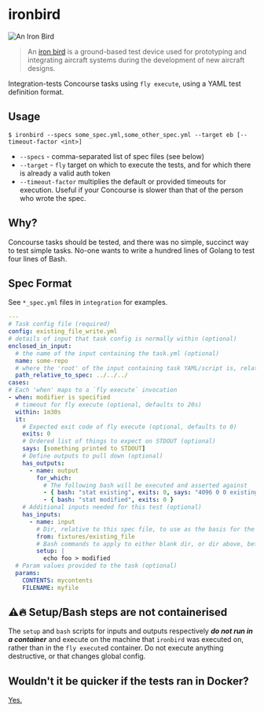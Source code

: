 # ironbird

![An Iron Bird](https://www.aerospacetestinginternational.com/wp-content/uploads/2019/04/Gulfstream_Iron-Bird_2-702x336.jpg)

> An [iron bird](https://en.wikipedia.org/wiki/Iron_bird_(aviation)) is a ground-based test device used for prototyping and integrating aircraft systems during the development of new aircraft designs.

Integration-tests Concourse tasks using `fly execute`, using a YAML test definition format.

## Usage

```terminal
$ ironbird --specs some_spec.yml,some_other_spec.yml --target eb [--timeout-factor <int>]
```

* `--specs` - comma-separated list of spec files (see below)
* `--target` - `fly` target on which to execute the tests, and for which there is already a valid auth token
* `--timeout-factor` multiplies the default or provided timeouts for execution. Useful if your Concourse is slower than that of the person who wrote the spec.

## Why?

Concourse tasks should be tested, and there was no simple, succinct way to test simple tasks. No-one wants to write a hundred lines of Golang to test four lines of Bash.

## Spec Format

See `*_spec.yml` files in `integration` for examples.

```yaml
---
# Task config file (required)
config: existing_file_write.yml
# details of input that task config is normally within (optional)
enclosed_in_input:
  # the name of the input containing the task.yml (optional)
  name: some-repo
  # where the 'root' of the input containing task YAML/script is, relative to this spec file (optional)
  path_relative_to_spec: ../../../
cases:
# Each 'when' maps to a `fly execute` invocation
- when: modifier is specified
  # timeout for fly execute (optional, defaults to 20s)
  within: 1m30s
  it:
    # Expected exit code of fly execute (optional, defaults to 0)
    exits: 0
    # Ordered list of things to expect on STDOUT (optional)
    says: [something printed to STDOUT]
    # Define outputs to pull down (optional)
    has_outputs:
      - name: output
        for_which:
          # The following bash will be executed and asserted against
          - { bash: "stat existing", exits: 0, says: "4096 0 0 existing" }
          - { bash: "stat modified", exits: 0 }
    # Additional inputs needed for this test (optional)
    has_inputs:
      - name: input
        # Dir, relative to this spec file, to use as the basis for the input (optional)
        from: fixtures/existing_file
        # Bash commands to apply to either blank dir, or dir above, before running fly execute (optional)
        setup: |
          echo foo > modified
  # Param values provided to the task (optional)
  params:
    CONTENTS: mycontents
    FILENAME: myfile
```

## :warning::fire: Setup/Bash steps are not containerised

The `setup` and `bash` scripts for inputs and outputs respectively **_do not run in a container_** and execute on the machine that `ironbird` was executed on, rather than in the `fly execute`d container. Do not execute anything destructive, or that changes global config.

## Wouldn't it be quicker if the tests ran in Docker?

[Yes.](https://github.com/EngineerBetter/ironbird/issues/3)
